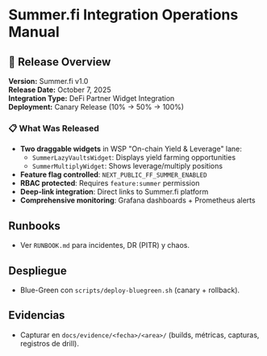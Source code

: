 # Summer.fi Integration Operations Manual

## 🚀 Release Overview

**Version:** Summer.fi v1.0  
**Release Date:** October 7, 2025  
**Integration Type:** DeFi Partner Widget Integration  
**Deployment:** Canary Release (10% → 50% → 100%)  

### 📋 What Was Released

- **Two draggable widgets** in WSP "On-chain Yield & Leverage" lane:
  - `SummerLazyVaultsWidget`: Displays yield farming opportunities
  - `SummerMultiplyWidget`: Shows leverage/multiply positions
- **Feature flag controlled**: `NEXT_PUBLIC_FF_SUMMER_ENABLED`
- **RBAC protected**: Requires `feature:summer` permission
- **Deep-link integration**: Direct links to Summer.fi platform
- **Comprehensive monitoring**: Grafana dashboards + Prometheus alerts

## Runbooks
- Ver `RUNBOOK.md` para incidentes, DR (PITR) y chaos.

## Despliegue
- Blue-Green con `scripts/deploy-bluegreen.sh` (canary + rollback).

## Evidencias
- Capturar en `docs/evidence/<fecha>/<area>/` (builds, métricas, capturas, registros de drill).
